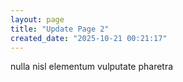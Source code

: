 ```yaml
---
layout: page
title: "Update Page 2"
created_date: "2025-10-21 00:21:17"
---
```


nulla nisl elementum vulputate pharetra 
